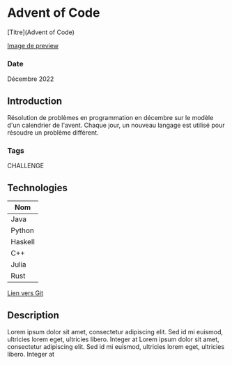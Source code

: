 # Advent of Code

[Titre](Advent of Code)

[Image de preview](https://cdn.discordapp.com/attachments/814908646138970122/1193509441941798973/image.png?ex=65acf949&is=659a8449&hm=72640be9e6dc939c4748c71664b4bc34feb7da02102e8bf797e3050871b2092b&)

### Date

Décembre 2022

## Introduction

Résolution de problèmes en programmation en décembre sur le modèle d'un calendrier de l'avent. Chaque jour, un nouveau langage est utilisé pour résoudre un problème différent.

### Tags

CHALLENGE

## Technologies

| Nom     |
| ------- |
| Java    |
| Python  |
| Haskell |
| C++     |
| Julia   |
| Rust    |

[Lien vers Git](https://github.com/Eric-Philippe/Advent-Of-Code-2022)

## Description

Lorem ipsum dolor sit amet, consectetur adipiscing elit. Sed id mi euismod, ultricies lorem eget, ultricies libero. Integer at
Lorem ipsum dolor sit amet, consectetur adipiscing elit. Sed id mi euismod, ultricies lorem eget, ultricies libero. Integer at
